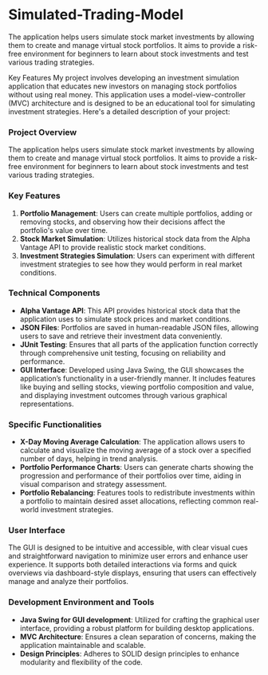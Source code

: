 # Simulated-Trading-Model
The application helps users simulate stock market investments by allowing them to create and manage virtual stock portfolios. It aims to provide a risk-free environment for beginners to learn about stock investments and test various trading strategies.

Key Features
My project involves developing an investment simulation application that educates new investors on managing stock portfolios without using real money. This application uses a model-view-controller (MVC) architecture and is designed to be an educational tool for simulating investment strategies. Here's a detailed description of your project:

### Project Overview
The application helps users simulate stock market investments by allowing them to create and manage virtual stock portfolios. It aims to provide a risk-free environment for beginners to learn about stock investments and test various trading strategies.

### Key Features
1. **Portfolio Management**: Users can create multiple portfolios, adding or removing stocks, and observing how their decisions affect the portfolio's value over time.
2. **Stock Market Simulation**: Utilizes historical stock data from the Alpha Vantage API to provide realistic stock market conditions.
3. **Investment Strategies Simulation**: Users can experiment with different investment strategies to see how they would perform in real market conditions.

### Technical Components
- **Alpha Vantage API**: This API provides historical stock data that the application uses to simulate stock prices and market conditions.
- **JSON Files**: Portfolios are saved in human-readable JSON files, allowing users to save and retrieve their investment data conveniently.
- **JUnit Testing**: Ensures that all parts of the application function correctly through comprehensive unit testing, focusing on reliability and performance.
- **GUI Interface**: Developed using Java Swing, the GUI showcases the application’s functionality in a user-friendly manner. It includes features like buying and selling stocks, viewing portfolio composition and value, and displaying investment outcomes through various graphical representations.

### Specific Functionalities
- **X-Day Moving Average Calculation**: The application allows users to calculate and visualize the moving average of a stock over a specified number of days, helping in trend analysis.
- **Portfolio Performance Charts**: Users can generate charts showing the progression and performance of their portfolios over time, aiding in visual comparison and strategy assessment.
- **Portfolio Rebalancing**: Features tools to redistribute investments within a portfolio to maintain desired asset allocations, reflecting common real-world investment strategies.

### User Interface
The GUI is designed to be intuitive and accessible, with clear visual cues and straightforward navigation to minimize user errors and enhance user experience. It supports both detailed interactions via forms and quick overviews via dashboard-style displays, ensuring that users can effectively manage and analyze their portfolios.

### Development Environment and Tools
- **Java Swing for GUI development**: Utilized for crafting the graphical user interface, providing a robust platform for building desktop applications.
- **MVC Architecture**: Ensures a clean separation of concerns, making the application maintainable and scalable.
- **Design Principles**: Adheres to SOLID design principles to enhance modularity and flexibility of the code.

